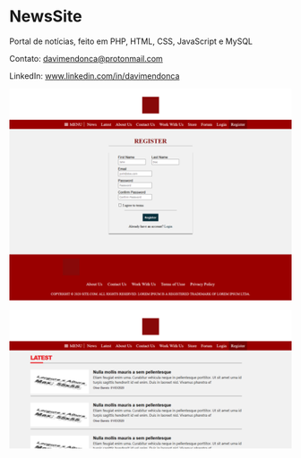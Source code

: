 # NewsSite
Portal de notícias, feito em PHP, HTML, CSS, JavaScript e MySQL 

Contato: davimendonca@protonmail.com

LinkedIn: www.linkedin.com/in/davimendonca

![Portal de Noticias](https://github.com/NMDavi/NewsSite/blob/master/Register.png)

![Portal de Noticias](https://github.com/NMDavi/NewsSite/blob/master/Latest.png)
